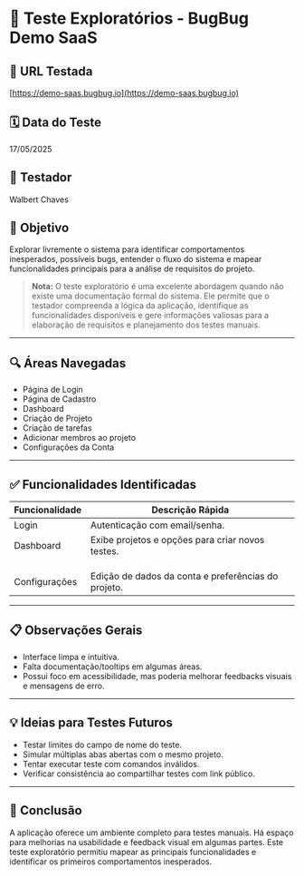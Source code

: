 # 🧪 Teste Exploratórios - BugBug Demo SaaS

## 🔗 URL Testada
[https://demo-saas.bugbug.io](https://demo-saas.bugbug.io)

## 🗓️ Data do Teste
17/05/2025

## 👤 Testador
Walbert Chaves

## 🎯 Objetivo
Explorar livremente o sistema para identificar comportamentos inesperados, possíveis bugs, entender o fluxo do sistema e mapear funcionalidades principais para a análise de requisitos do projeto.

> **Nota:** O teste exploratório é uma excelente abordagem quando não existe uma documentação formal do sistema. Ele permite que o testador compreenda a lógica da aplicação, identifique as funcionalidades disponíveis e gere informações valiosas para a elaboração de requisitos e planejamento dos testes manuais.

---

## 🔍 Áreas Navegadas

- Página de Login
- Página de Cadastro
- Dashboard
- Criação de Projeto
- Criação de tarefas 
- Adicionar membros ao projeto
- Configurações da Conta

---

## ✅ Funcionalidades Identificadas

| Funcionalidade               | Descrição Rápida                                                                 |
|-----------------------------|----------------------------------------------------------------------------------|
| Login                       | Autenticação com email/senha.                                                   |
| Dashboard                   | Exibe projetos e opções para criar novos testes.                                |
|         |  |
|         |                             |
|            |                                        |
| Configurações               | Edição de dados da conta e preferências do projeto.                            |

---

## 📋 Observações Gerais

- Interface limpa e intuitiva.
- Falta documentação/tooltips em algumas áreas.
- Possui foco em acessibilidade, mas poderia melhorar feedbacks visuais e mensagens de erro.

---

## 💡 Ideias para Testes Futuros

- Testar limites do campo de nome do teste.
- Simular múltiplas abas abertas com o mesmo projeto.
- Tentar executar teste com comandos inválidos.
- Verificar consistência ao compartilhar testes com link público.

---

## 📌 Conclusão

A aplicação oferece um ambiente completo para testes manuais. Há espaço para melhorias na usabilidade e feedback visual em algumas partes. Este teste exploratório permitiu mapear as principais funcionalidades e identificar os primeiros comportamentos inesperados.
